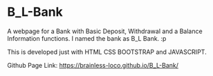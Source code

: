 # B_L-Bank
A webpage for a Bank with Basic Deposit, Withdrawal and a Balance Information functions.
I named the bank as B_L Bank. :p


This is developed just with HTML CSS BOOTSTRAP and JAVASCRIPT.

Github Page Link:  https://brainless-loco.github.io/B_L-Bank/
